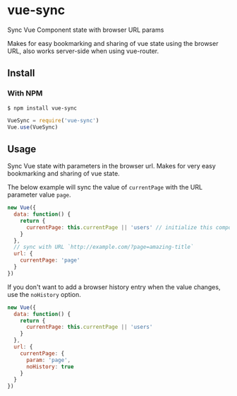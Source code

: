# vue-sync

Sync Vue Component state with browser URL params

Makes for easy bookmarking and sharing of vue state using the browser URL, also works server-side when using vue-router.

## Install

### With NPM

    $ npm install vue-sync

```js
VueSync = require('vue-sync')
Vue.use(VueSync)
```

## Usage

Sync Vue state with parameters in the browser url. Makes for very easy bookmarking and sharing of vue state.

The below example will sync the value of `currentPage` with the URL parameter value `page`.

```js
new Vue({
  data: function() {
    return {
      currentPage: this.currentPage || 'users' // initialize this component data with the url param or set 'users' as a default
    }
  },
  // sync with URL `http://example.com/?page=amazing-title`
  url: {
    currentPage: 'page'
  }
})
```

If you don't want to add a browser history entry when the value changes, use the `noHistory` option.
  
```js
new Vue({
  data: function() {
    return {
      currentPage: this.currentPage || 'users'
    }
  },
  url: {
    currentPage: {
      param: 'page',
      noHistory: true
    }
  }
})
```
